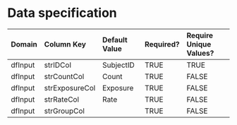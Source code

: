 # Data specification

|**Domain** |**Column Key** |**Default Value** |**Required?** |**Require Unique Values?** |
|:----------|:--------------|:-----------------|:-------------|:--------------------------|
|dfInput    |strIDCol       |SubjectID         |TRUE          |TRUE                       |
|dfInput    |strCountCol    |Count             |TRUE          |FALSE                      |
|dfInput    |strExposureCol |Exposure          |TRUE          |FALSE                      |
|dfInput    |strRateCol     |Rate              |TRUE          |FALSE                      |
|dfInput    |strGroupCol    |                  |TRUE          |FALSE                      |
